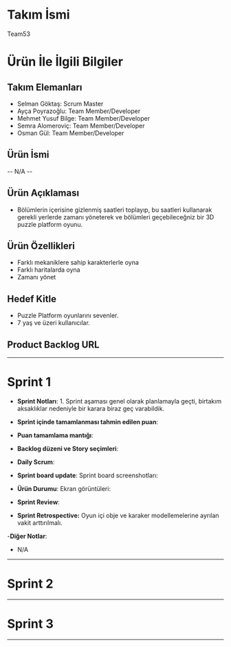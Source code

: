 # **Takım İsmi**

Team53

# Ürün İle İlgili Bilgiler

## Takım Elemanları

- Selman Göktaş: Scrum Master
- Ayça Poyrazoğlu: Team Member/Developer
- Mehmet Yusuf Bilge: Team Member/Developer
- Semra Alomeroviç: Team Member/Developer
- Osman Gül: Team Member/Developer

## Ürün İsmi

-- N/A --

## Ürün Açıklaması

- Bölümlerin içerisine gizlenmiş saatleri toplayıp, bu saatleri kullanarak gerekli yerlerde zamanı yöneterek ve bölümleri geçebileceğniz bir 3D puzzle platform oyunu.

## Ürün Özellikleri

- Farklı mekaniklere sahip karakterlerle oyna
- Farklı haritalarda oyna
- Zamanı yönet 

## Hedef Kitle

- Puzzle Platform oyunlarını sevenler.
- 7 yaş ve üzeri kullanıcılar. 


## Product Backlog URL



---

# Sprint 1

- **Sprint Notları**: 1. Sprint aşaması genel olarak planlamayla geçti, birtakım aksaklıklar nedeniyle bir karara biraz geç varabildik.

- **Sprint içinde tamamlanması tahmin edilen puan**: 

- **Puan tamamlama mantığı**: 

- **Backlog düzeni ve Story seçimleri**: 



- **Daily Scrum**:
- **Sprint board update**: Sprint board screenshotları: 


- **Ürün Durumu**: Ekran görüntüleri:
 

- **Sprint Review**: 


- **Sprint Retrospective:** Oyun içi obje ve karaker modellemelerine ayrılan vakit arttırılmalı.


-**Diğer Notlar**:
- N/A

---

# Sprint 2


---

# Sprint 3

---
